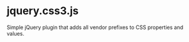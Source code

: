 jquery.css3.js
==============

Simple jQuery plugin that adds all vendor prefixes to CSS properties and values.
